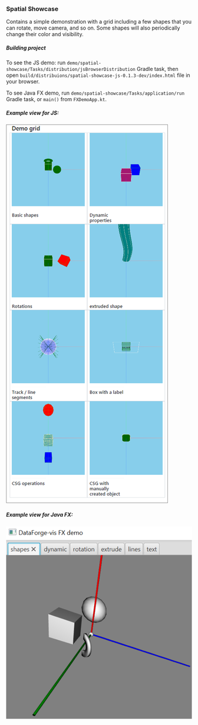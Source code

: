 ### Spatial Showcase

Contains a simple demonstration with a grid including a few shapes that you can rotate, move camera, and so on.
Some shapes will also periodically change their color and visibility.

##### Building project
 
To see the JS demo: run `demo/spatial-showcase/Tasks/distribution/jsBrowserDistribution` Gradle task, then open
`build/distribuions/spatial-showcase-js-0.1.3-dev/index.html` file in your browser.

To see Java FX demo, run `demo/spatial-showcase/Tasks/application/run` Gradle task, or `main()` from `FXDemoApp.kt`.

##### Example view for JS:

![](../../docs/images/spatial-showcase.png)

##### Example view for Java FX:

![](../../docs/images/spatial-showcase-FX.png)
